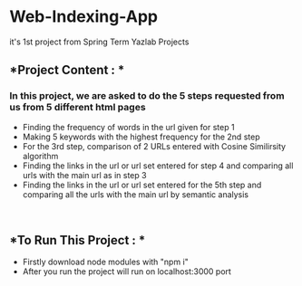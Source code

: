 # Web-Indexing-App
it's 1st project from Spring Term Yazlab Projects

## *Project Content : *
### In this project, we are asked to do the 5 steps requested from us from 5 different html pages
  -  Finding the frequency of words in the url given for step 1
  -  Making 5 keywords with the highest frequency for the 2nd step
  -  For the 3rd step, comparison of 2 URLs entered with Cosine Similirsity algorithm
  -  Finding the links in the url or url set entered for step 4 and comparing all urls with the main url as in step 3
  -  Finding the links in the url or url set entered for the 5th step and comparing all the urls with the main url by semantic analysis 
<br/>

## *To Run This Project : *
  - Firstly download node modules with "npm i"
  - After you run the project will run on localhost:3000 port
